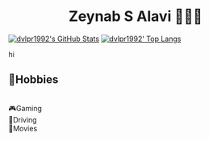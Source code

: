 <div align="center">
  <h1> Zeynab S Alavi 👩🏽‍💻 </h1>
</div>

<div>
<!--   <img height="200em" src="https://github-readme-stats.vercel.app/api/top-langs/?username=dvlpr1992&layout=compact&theme=algolia&langs_count=12" />
  <img height="200em" src="https://github-readme-stats.vercel.app/api?username=dvlpr1992&show_icons=true&include_all_commits=true&theme=algolia" /> -->
  
[![dvlpr1992's GitHub Stats](https://github-readme-stats.vercel.app/api?username=dvlpr1992&show_icons=true&include_all_commits=true&theme=algolia&count_private=true&line_height=40)](https://github.com/dvlpr1992/dvlpr1992)
[![dvlpr1992' Top Langs](https://github-readme-stats.vercel.app/api/top-langs/?username=sinadalvand&langs_count=5&theme=v&exclude_repo=SocketCpp,dvlpr1992.github.io,DeveloperSite)](https://github.com/dvlpr1992/dvlpr1992)
</div>

<div>
  <span>
    hi
  </span>
  <span >
    <h2>🤪Hobbies</h2>
  <br>
    🎮Gaming
    <br>
    🚙Driving
  <br>
    📼Movies
  <br>
  </span>
</div>


